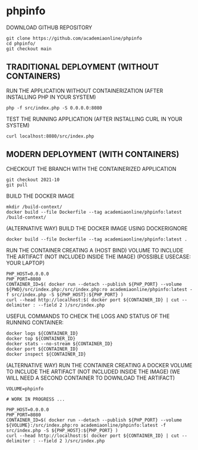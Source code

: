 # phpinfo

DOWNLOAD GITHUB REPOSITORY
```
git clone https://github.com/academiaonline/phpinfo
cd phpinfo/
git checkout main
```
## TRADITIONAL DEPLOYMENT (WITHOUT CONTAINERS)
RUN THE APPLICATION WITHOUT CONTAINERIZATION (AFTER INSTALLING PHP IN YOUR SYSTEM)
```
php -f src/index.php -S 0.0.0.0:8080
```
TEST THE RUNNING APPLICATION (AFTER INSTALLING CURL IN YOUR SYSTEM)
```
curl localhost:8080/src/index.php
```
## MODERN DEPLOYMENT (WITH CONTAINERS)
CHECKOUT THE BRANCH WITH THE CONTAINERIZED APPLICATION
```
git checkout 2021-10
git pull
```
BUILD THE DOCKER IMAGE
```
mkdir /build-context/
docker build --file Dockerfile --tag academiaonline/phpinfo:latest /build-context/
```
(ALTERNATIVE WAY) BUILD THE DOCKER IMAGE USING DOCKERIGNORE
```
docker build --file Dockerfile --tag academiaonline/phpinfo:latest .
```
RUN THE CONTAINER CREATING A (HOST BIND) VOLUME TO INCLUDE THE ARTIFACT (NOT INCLUDED INSIDE THE IMAGE) (POSSIBLE USECASE: YOUR LAPTOP)
```
PHP_HOST=0.0.0.0
PHP_PORT=8080
CONTAINER_ID=$( docker run --detach --publish ${PHP_PORT} --volume ${PWD}/src/index.php:/src/index.php:ro academiaonline/phpinfo:latest -f src/index.php -S ${PHP_HOST}:${PHP_PORT} )
curl --head http://localhost:$( docker port ${CONTAINER_ID} | cut --delimiter : --field 2 )/src/index.php
```
USEFUL COMMANDS TO CHECK THE LOGS AND STATUS OF THE RUNNING CONTAINER:
```
docker logs ${CONTAINER_ID}
docker top ${CONTAINER_ID}
docker stats --no-stream ${CONTAINER_ID}
docker port ${CONTAINER_ID}
docker inspect ${CONTAINER_ID}
```
(ALTERNATIVE WAY) RUN THE CONTAINER CREATING A DOCKER VOLUME TO INCLUDE THE ARTIFACT (NOT INCLUDED INSIDE THE IMAGE) (WE WILL NEED A SECOND CONTAINER TO DOWNLOAD THE ARTIFACT)
```
VOLUME=phpinfo

# WORK IN PROGRESS ...

PHP_HOST=0.0.0.0
PHP_PORT=8080
CONTAINER_ID=$( docker run --detach --publish ${PHP_PORT} --volume ${VOLUME}:/src/index.php:ro academiaonline/phpinfo:latest -f src/index.php -S ${PHP_HOST}:${PHP_PORT} )
curl --head http://localhost:$( docker port ${CONTAINER_ID} | cut --delimiter : --field 2 )/src/index.php
```
